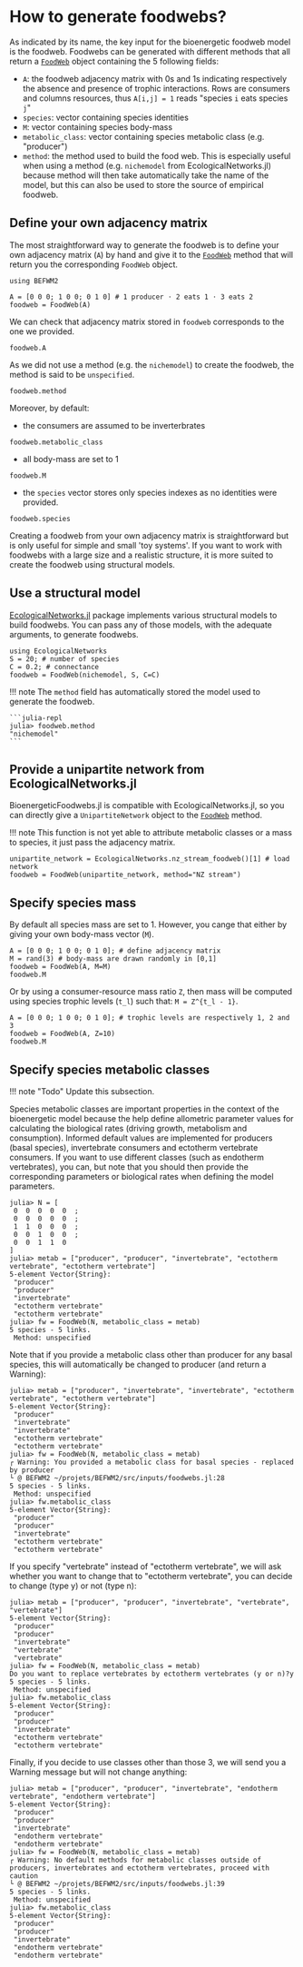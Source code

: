 # How to generate foodwebs?

As indicated by its name,
the key input for the bioenergetic foodweb model is the foodweb.
Foodwebs can be generated with different methods that all return
a [`FoodWeb`](@ref) object containing the 5 following fields:
- `A`: the foodweb adjacency matrix with 0s and 1s
    indicating respectively the absence and presence of trophic interactions.
    Rows are consumers and columns resources,
    thus `A[i,j] = 1` reads "species `i` eats species `j`"
- `species`: vector containing species identities
- `M`: vector containing species body-mass
- `metabolic_class`: vector containing species metabolic class (e.g. "producer")
- `method`: the method used to build the food web.
    This is especially useful when using a method
    (e.g. `nichemodel` from EcologicalNetworks.jl)
    because method will then take automatically take the name of the model,
    but this can also be used to store the source of empirical foodweb.

## Define your own adjacency matrix

The most straightforward way to generate the foodweb is to
define your own adjacency matrix (`A`) by hand
and give it to the [`FoodWeb`](@ref) method
that will return you the corresponding `FoodWeb` object.

```@setup befwm2
using BEFWM2
```

```@repl befwm2
A = [0 0 0; 1 0 0; 0 1 0] # 1 producer ⋅ 2 eats 1 ⋅ 3 eats 2
foodweb = FoodWeb(A)
```

We can check that adjacency matrix stored in `foodweb` corresponds to the one we provided.

```@repl befwm2
foodweb.A
```

As we did not use a method (e.g. the `nichemodel`) to create the foodweb,
the method is said to be `unspecified`.

```@repl befwm2
foodweb.method
```

Moreover, by default:
- the consumers are assumed to be inverterbrates

```@repl befwm2
foodweb.metabolic_class
```

- all body-mass are set to 1

```@repl befwm2
foodweb.M
```

- the `species` vector stores only species indexes as no identities were provided.

```@repl befwm2
foodweb.species
```

Creating a foodweb from your own adjacency matrix is straightforward
but is only useful for simple and small 'toy systems'.
If you want to work with foodwebs with a large size and a realistic structure,
it is more suited to create the foodweb using structural models.

## Use a structural model

[EcologicalNetworks.jl](http://docs.ecojulia.org/EcologicalNetworks.jl/stable/) package
implements various structural models to build foodwebs.
You can pass any of those models, with the adequate arguments, to generate foodwebs.

```@repl befwm2
using EcologicalNetworks
S = 20; # number of species
C = 0.2; # connectance
foodweb = FoodWeb(nichemodel, S, C=C)
```

!!! note
    The `method` field has automatically stored the model used to generate the foodweb.

    ```julia-repl
    julia> foodweb.method
    "nichemodel"
    ```

## Provide a unipartite network from EcologicalNetworks.jl

BioenergeticFoodwebs.jl is compatible with EcologicalNetworks.jl,
so you can directly give a `UnipartiteNetwork` object to the [`FoodWeb`](@ref) method.

!!! note
    This function is not yet able to attribute metabolic classes or a mass to species,
    it just pass the adjacency matrix.

```@repl befwm2
unipartite_network = EcologicalNetworks.nz_stream_foodweb()[1] # load network
foodweb = FoodWeb(unipartite_network, method="NZ stream")
```

## Specify species mass

By default all species mass are set to 1.
However, you cange that either by giving your own body-mass vector (`M`).

```@repl befwm2
A = [0 0 0; 1 0 0; 0 1 0]; # define adjacency matrix
M = rand(3) # body-mass are drawn randomly in [0,1]
foodweb = FoodWeb(A, M=M)
foodweb.M
```

Or by using a consumer-resource mass ratio `Z`,
then mass will be computed using species trophic levels (``t_l``)
such that: ``M = Z^{t_l - 1}``.

```@repl befwm2
A = [0 0 0; 1 0 0; 0 1 0]; # trophic levels are respectively 1, 2 and 3
foodweb = FoodWeb(A, Z=10)
foodweb.M
```

## Specify species metabolic classes

!!! note "Todo"
    Update this subsection.

Species metabolic classes are important properties in the context of the bioenergetic model
because the help define allometric parameter values for calculating the biological rates
(driving growth, metabolism and consumption). Informed default values are implemented for
producers (basal species), invertebrate consumers and ectotherm vertebrate consumers. If you
want to use different classes (such as endotherm vertebrates), you can, but note that you
should then provide the corresponding parameters or biological rates when defining the model
parameters.

~~~julia-repl
julia> N = [
 0  0  0  0  0  ;
 0  0  0  0  0  ;
 1  1  0  0  0  ;
 0  0  1  0  0  ;
 0  0  1  1  0
]
julia> metab = ["producer", "producer", "invertebrate", "ectotherm vertebrate", "ectotherm vertebrate"]
5-element Vector{String}:
 "producer"
 "producer"
 "invertebrate"
 "ectotherm vertebrate"
 "ectotherm vertebrate"
julia> fw = FoodWeb(N, metabolic_class = metab)
5 species - 5 links.
 Method: unspecified
~~~

Note that if you provide a metabolic class other than producer for any basal species,
this will automatically be changed to producer (and return a Warning):

~~~julia-repl
julia> metab = ["producer", "invertebrate", "invertebrate", "ectotherm vertebrate", "ectotherm vertebrate"]
5-element Vector{String}:
 "producer"
 "invertebrate"
 "invertebrate"
 "ectotherm vertebrate"
 "ectotherm vertebrate"
julia> fw = FoodWeb(N, metabolic_class = metab)
┌ Warning: You provided a metabolic class for basal species - replaced by producer
└ @ BEFWM2 ~/projets/BEFWM2/src/inputs/foodwebs.jl:28
5 species - 5 links.
 Method: unspecified
julia> fw.metabolic_class
5-element Vector{String}:
 "producer"
 "producer"
 "invertebrate"
 "ectotherm vertebrate"
 "ectotherm vertebrate"
~~~

If you specify "vertebrate" instead of "ectotherm vertebrate", we will ask whether you want
to change that to "ectotherm vertebrate", you can decide to change (type y) or not (type n):

~~~julia-repl
julia> metab = ["producer", "producer", "invertebrate", "vertebrate", "vertebrate"]
5-element Vector{String}:
 "producer"
 "producer"
 "invertebrate"
 "vertebrate"
 "vertebrate"
julia> fw = FoodWeb(N, metabolic_class = metab)
Do you want to replace vertebrates by ectotherm vertebrates (y or n)?y
5 species - 5 links.
 Method: unspecified
julia> fw.metabolic_class
5-element Vector{String}:
 "producer"
 "producer"
 "invertebrate"
 "ectotherm vertebrate"
 "ectotherm vertebrate"
~~~

Finally, if you decide to use classes other than those 3, we will send you a Warning message
but will not change anything:

~~~julia-repl
julia> metab = ["producer", "producer", "invertebrate", "endotherm vertebrate", "endotherm vertebrate"]
5-element Vector{String}:
 "producer"
 "producer"
 "invertebrate"
 "endotherm vertebrate"
 "endotherm vertebrate"
julia> fw = FoodWeb(N, metabolic_class = metab)
┌ Warning: No default methods for metabolic classes outside of producers, invertebrates and ectotherm vertebrates, proceed with caution
└ @ BEFWM2 ~/projets/BEFWM2/src/inputs/foodwebs.jl:39
5 species - 5 links.
 Method: unspecified
julia> fw.metabolic_class
5-element Vector{String}:
 "producer"
 "producer"
 "invertebrate"
 "endotherm vertebrate"
 "endotherm vertebrate"
~~~
